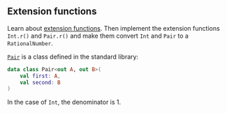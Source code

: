 ## Extension functions

Learn about [extension functions](https://kotlinlang.org/docs/extensions.html#extension-functions).
Then implement the extension functions `Int.r()` and `Pair.r()` and make them convert `Int` and `Pair` to a `RationalNumber`.

[`Pair`](https://kotlinlang.org/api/latest/jvm/stdlib/kotlin/-pair/) is a class defined in the standard library:

```kotlin
data class Pair<out A, out B>(
    val first: A,
    val second: B
)
```

<div class="hint">
  In the case of <code>Int</code>, the denominator is 1.
</div>